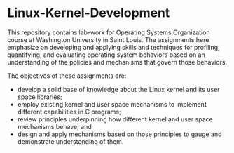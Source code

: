 # Linux-Kernel-Development
This repository contains lab-work for Operating Systems Organization course at Washington University in Saint Louis. 
The assignments here emphasize on developing and applying skills and techniques for profiling, quantifying, and evaluating operating system behaviors based on an understanding of the policies and mechanisms that govern those behaviors.

The objectives of these assignments are:

- develop a solid base of knowledge about the Linux kernel and its user space libraries;
- employ existing kernel and user space mechanisms to implement different capabilities in C programs;
- review principles underpinning how different kernel and user space mechanisms behave; and
- design and apply mechanisms based on those principles to gauge and demonstrate understanding of them.
